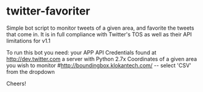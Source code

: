 twitter-favoriter
=================

Simple bot script to monitor tweets of a given area, and favorite the tweets that come in. It is in full compliance with Twitter's TOS as well as their API limitations for v1.1

To run this bot you need:
your APP API Credentials found at http://dev.twitter.com
a server with Python 2.7x
Coordinates of a given area you wish to monitor #http://boundingbox.klokantech.com/ -- select 'CSV' from the dropdown

Cheers!
